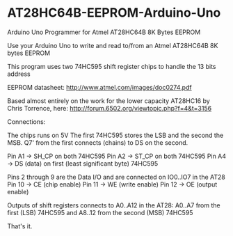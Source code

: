 # AT28HC64B-EEPROM-Arduino-Uno
Arduino Uno Programmer for Atmel AT28HC64B 8K Bytes EEPROM 

Use your Arduino Uno to write and read to/from an Atmel AT28HC64B 8K bytes EEPROM

This program uses two 74HC595 shift register chips to handle the 13 bits address

EEPROM datasheet: http://www.atmel.com/images/doc0274.pdf
  
Based almost entirely on the work for the lower capacity AT28HC16
by Chris Torrence, here: http://forum.6502.org/viewtopic.php?f=4&t=3156

Connections:

The chips runs on 5V
The first 74HC595 stores the LSB and the second the MSB. 
Q7' from the first connects (chains) to DS on the second.

Pin A1 -> SH_CP on both 74HC595
Pin A2 -> ST_CP on both 74HC595
Pin A4 -> DS (data) on first (least significant byte) 74HC595

Pins 2 through 9 are the Data I/O and are connected on IO0..IO7 in the AT28
Pin 10 -> CE (chip enable)
Pin 11 -> WE (write enable)
Pin 12 -> OE (output enable)

Outputs of shift registers connects to A0..A12 in the AT28:
A0..A7 from the first (LSB) 74HC595 and
A8..12 from the second (MSB) 74HC595 

That's it.

